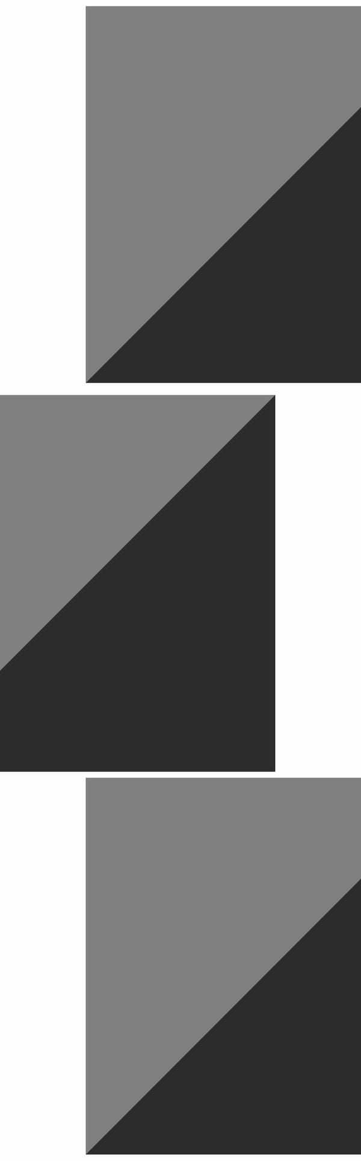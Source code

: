 <div align="center">

<table border="500" align="left"></table>
  <tr><td>
    <table border="500" align="right"></table>
      <tr><td>
        <table border="500"></table>
      </td></tr>
    </table>
  </td></tr>
</table>

</div>
